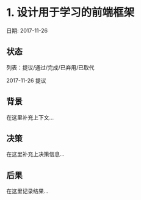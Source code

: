 # 1. 设计用于学习的前端框架

日期: 2017-11-26

## 状态

列表：提议/通过/完成/已弃用/已取代

2017-11-26 提议 

## 背景

在这里补充上下文...

## 决策

在这里补充上决策信息...

## 后果

在这里记录结果...

